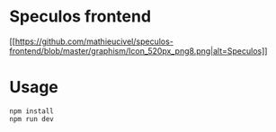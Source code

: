 # Speculos frontend

[[https://github.com/mathieucivel/speculos-frontend/blob/master/graphism/Icon_520px_png8.png|alt=Speculos]]


# Usage

    npm install
    npm run dev
